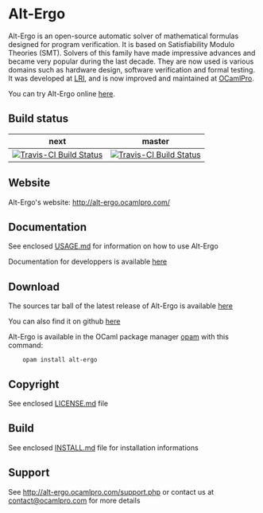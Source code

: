 # Alt-Ergo

Alt-Ergo is an open-source automatic solver of mathematical formulas designed for program verification. It is based on Satisfiability Modulo Theories (SMT). Solvers of this family have made impressive advances and became very popular during the last decade. They are now used is various domains such as hardware design, software verification and formal testing. It was developed at [LRI](https://www.lri.fr/), and is now improved and maintained at [OCamlPro](http://www.ocamlpro.com/). 

You can try Alt-Ergo online [here](https://alt-ergo.ocamlpro.com/try.php).

## Build status
next | master
------------ | -------------
[![Travis-CI Build Status](https://travis-ci.org/OCamlPro/alt-ergo.svg?branch=next)](https://travis-ci.org/OCamlPro/alt-ergo) | [![Travis-CI Build Status](https://travis-ci.org/OCamlPro/alt-ergo.svg?branch=master)](https://travis-ci.org/OCamlPro/alt-ergo) 

## Website

Alt-Ergo's website: http://alt-ergo.ocamlpro.com/

## Documentation

See enclosed [USAGE.md](sources/USAGE.md) for information on how to use Alt-Ergo

Documentation for developpers is available [here](https://ocamlpro.github.io/alt-ergo/dev/)

## Download

The sources tar ball of the latest release of Alt-Ergo is available [here](https://alt-ergo.ocamlpro.com/download_manager.php?target=alt-ergo-2.3.1.tar.gz)

You can also find it on github [here](https://github.com/OCamlPro/alt-ergo/releases/tag/2.3.1) 

Alt-Ergo is available in the OCaml package manager [opam](https://opam.ocaml.org/) with this command:

```
	opam install alt-ergo
```

## Copyright

See enclosed [LICENSE.md](LICENSE.md) file

## Build

See enclosed [INSTALL.md](sources/INSTALL.md) file for installation informations

## Support

See http://alt-ergo.ocamlpro.com/support.php or contact us at
contact@ocamlpro.com for more details
